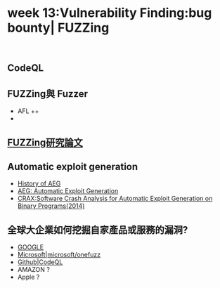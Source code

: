 # week 13:Vulnerability Finding:bug bounty| FUZZing
```


```

## CodeQL
## FUZZing與 Fuzzer
- AFL ++
- 

## [FUZZing研究論文](https://github.com/fengjixuchui/FuzzingPaper)

## Automatic exploit generation
- [History of AEG](https://cacm.acm.org/magazines/2014/2/171687-automatic-exploit-generation/fulltext#sidebar-1)
- [AEG: Automatic Exploit Generation](https://security.ece.cmu.edu/aeg/aeg-current.pdf)
- [CRAX:Software Crash Analysis for Automatic Exploit Generation on Binary Programs(2014)](https://ir.nctu.edu.tw/bitstream/11536/24012/1/000332520700022.pdf)

## 全球大企業如何挖掘自家產品或服務的漏洞?
- [GOOGLE](github.com/google/fuzzing)
- [Microsoft|microsoft/onefuzz](https://github.com/microsoft/onefuzz)
- [Github|CodeQL](https://securitylab.github.com/tools/codeql/)
- AMAZON ?
- Apple ?
